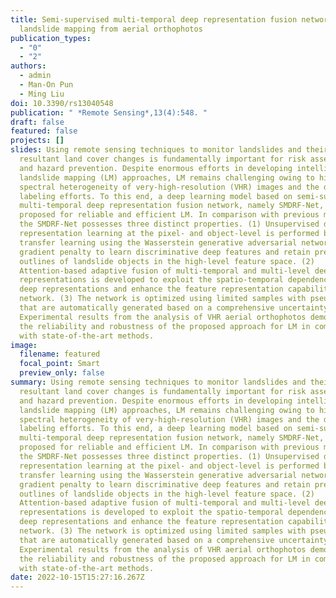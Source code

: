 ```yaml
---
title: Semi-supervised multi-temporal deep representation fusion network for
  landslide mapping from aerial orthophotos
publication_types:
  - "0"
  - "2"
authors:
  - admin
  - Man-On Pun
  - Ming Liu
doi: 10.3390/rs13040548
publication: " *Remote Sensing*,13(4):548. "
draft: false
featured: false
projects: []
slides: Using remote sensing techniques to monitor landslides and their
  resultant land cover changes is fundamentally important for risk assessment
  and hazard prevention. Despite enormous efforts in developing intelligent
  landslide mapping (LM) approaches, LM remains challenging owing to high
  spectral heterogeneity of very-high-resolution (VHR) images and the daunting
  labeling efforts. To this end, a deep learning model based on semi-supervised
  multi-temporal deep representation fusion network, namely SMDRF-Net, is
  proposed for reliable and efficient LM. In comparison with previous methods,
  the SMDRF-Net possesses three distinct properties. (1) Unsupervised deep
  representation learning at the pixel- and object-level is performed by
  transfer learning using the Wasserstein generative adversarial network with
  gradient penalty to learn discriminative deep features and retain precise
  outlines of landslide objects in the high-level feature space. (2)
  Attention-based adaptive fusion of multi-temporal and multi-level deep
  representations is developed to exploit the spatio-temporal dependencies of
  deep representations and enhance the feature representation capability of the
  network. (3) The network is optimized using limited samples with pseudo-labels
  that are automatically generated based on a comprehensive uncertainty index.
  Experimental results from the analysis of VHR aerial orthophotos demonstrate
  the reliability and robustness of the proposed approach for LM in comparison
  with state-of-the-art methods.
image:
  filename: featured
  focal_point: Smart
  preview_only: false
summary: Using remote sensing techniques to monitor landslides and their
  resultant land cover changes is fundamentally important for risk assessment
  and hazard prevention. Despite enormous efforts in developing intelligent
  landslide mapping (LM) approaches, LM remains challenging owing to high
  spectral heterogeneity of very-high-resolution (VHR) images and the daunting
  labeling efforts. To this end, a deep learning model based on semi-supervised
  multi-temporal deep representation fusion network, namely SMDRF-Net, is
  proposed for reliable and efficient LM. In comparison with previous methods,
  the SMDRF-Net possesses three distinct properties. (1) Unsupervised deep
  representation learning at the pixel- and object-level is performed by
  transfer learning using the Wasserstein generative adversarial network with
  gradient penalty to learn discriminative deep features and retain precise
  outlines of landslide objects in the high-level feature space. (2)
  Attention-based adaptive fusion of multi-temporal and multi-level deep
  representations is developed to exploit the spatio-temporal dependencies of
  deep representations and enhance the feature representation capability of the
  network. (3) The network is optimized using limited samples with pseudo-labels
  that are automatically generated based on a comprehensive uncertainty index.
  Experimental results from the analysis of VHR aerial orthophotos demonstrate
  the reliability and robustness of the proposed approach for LM in comparison
  with state-of-the-art methods.
date: 2022-10-15T15:27:16.267Z
---
```

